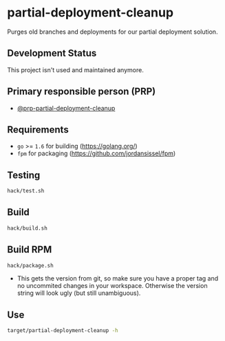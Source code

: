 # partial-deployment-cleanup

Purges old branches and deployments for our partial deployment solution.

## Development Status

This project isn't used and maintained anymore.

## Primary responsible person (PRP)

* [@prp-partial-deployment-cleanup](https://github.com/orgs/rebuy-de/teams/prp-partial-deployment-cleanup)

## Requirements

* `go` >= `1.6` for building (https://golang.org/)
* `fpm` for packaging (https://github.com/jordansissel/fpm)

## Testing

```bash
hack/test.sh
```

## Build

```bash
hack/build.sh
```

## Build RPM

```bash
hack/package.sh
```

* This gets the version from git, so make sure you have a proper tag and no 
  uncommited changes in your workspace. Otherwise the version string will look
  ugly (but still unambiguous).

## Use

```bash
target/partial-deployment-cleanup -h
```
